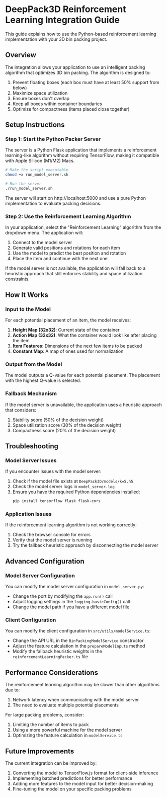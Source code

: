 # DeepPack3D Reinforcement Learning Integration Guide

This guide explains how to use the Python-based reinforcement learning implementation with your 3D bin packing project.

## Overview

The integration allows your application to use an intelligent packing algorithm that optimizes 3D bin packing. The algorithm is designed to:

1. Prevent floating boxes (each box must have at least 50% support from below)
2. Maximize space utilization
3. Ensure boxes don't overlap
4. Keep all boxes within container boundaries
5. Optimize for compactness (items placed close together)

## Setup Instructions

### Step 1: Start the Python Packer Server

The server is a Python Flask application that implements a reinforcement learning-like algorithm without requiring TensorFlow, making it compatible with Apple Silicon (M1/M2) Macs.

```bash
# Make the script executable
chmod +x run_model_server.sh

# Run the server
./run_model_server.sh
```

The server will start on http://localhost:5000 and use a pure Python implementation to evaluate packing decisions.

### Step 2: Use the Reinforcement Learning Algorithm

In your application, select the "Reinforcement Learning" algorithm from the dropdown menu. The application will:

1. Connect to the model server
2. Generate valid positions and rotations for each item
3. Use the model to predict the best position and rotation
4. Place the item and continue with the next one

If the model server is not available, the application will fall back to a heuristic approach that still enforces stability and space utilization constraints.

## How It Works

### Input to the Model

For each potential placement of an item, the model receives:

1. **Height Map (32x32)**: Current state of the container
2. **Action Map (32x32)**: What the container would look like after placing the item
3. **Item Features**: Dimensions of the next few items to be packed
4. **Constant Map**: A map of ones used for normalization

### Output from the Model

The model outputs a Q-value for each potential placement. The placement with the highest Q-value is selected.

### Fallback Mechanism

If the model server is unavailable, the application uses a heuristic approach that considers:

1. Stability score (50% of the decision weight)
2. Space utilization score (30% of the decision weight)
3. Compactness score (20% of the decision weight)

## Troubleshooting

### Model Server Issues

If you encounter issues with the model server:

1. Check if the model file exists at `DeepPack3D/models/k=5.h5`
2. Check the model server logs in `model_server.log`
3. Ensure you have the required Python dependencies installed:
   ```bash
   pip install tensorflow flask flask-cors
   ```

### Application Issues

If the reinforcement learning algorithm is not working correctly:

1. Check the browser console for errors
2. Verify that the model server is running
3. Try the fallback heuristic approach by disconnecting the model server

## Advanced Configuration

### Model Server Configuration

You can modify the model server configuration in `model_server.py`:

- Change the port by modifying the `app.run()` call
- Adjust logging settings in the `logging.basicConfig()` call
- Change the model path if you have a different model file

### Client Configuration

You can modify the client configuration in `src/utils/modelService.ts`:

- Change the API URL in the `BinPackingModelService` constructor
- Adjust the feature calculation in the `prepareModelInputs` method
- Modify the fallback heuristic weights in the `reinforcementLearningPacker.ts` file

## Performance Considerations

The reinforcement learning algorithm may be slower than other algorithms due to:

1. Network latency when communicating with the model server
2. The need to evaluate multiple potential placements

For large packing problems, consider:

1. Limiting the number of items to pack
2. Using a more powerful machine for the model server
3. Optimizing the feature calculation in `modelService.ts`

## Future Improvements

The current integration can be improved by:

1. Converting the model to TensorFlow.js format for client-side inference
2. Implementing batched predictions for better performance
3. Adding more features to the model input for better decision-making
4. Fine-tuning the model on your specific packing problems
